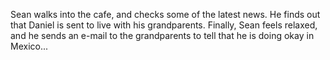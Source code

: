 Sean walks into the cafe, and checks some of the latest news. He finds out that Daniel is sent to live with his grandparents. Finally, Sean feels relaxed, and he sends an e-mail to the grandparents to tell that he is doing okay in Mexico...
